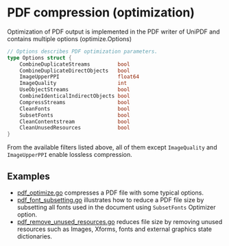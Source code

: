 # PDF compression (optimization)

Optimization of PDF output is implemented in the PDF writer of UniPDF and contains multiple options (optimize.Options)
```go
// Options describes PDF optimization parameters.
type Options struct {
	CombineDuplicateStreams         bool
	CombineDuplicateDirectObjects   bool
	ImageUpperPPI                   float64
	ImageQuality                    int
	UseObjectStreams                bool
	CombineIdenticalIndirectObjects bool
	CompressStreams                 bool
	CleanFonts                      bool
	SubsetFonts                     bool
	CleanContentstream              bool
	CleanUnusedResources            bool
}
```

From the available filters listed above, all of them except `ImageQuality` and `ImageUpperPPI` enable lossless compression.

## Examples

- [pdf_optimize.go](pdf_optimize.go) compresses a PDF file with some typical options.
- [pdf_font_subsetting.go](pdf_font_subsetting.go) illustrates how to reduce a PDF file size by subsetting all fonts used in the document using `SubsetFonts` Optimizer option.
- [pdf_remove_unused_resources.go](pdf_remove_unused_resources.go) reduces file size by removing unused resources such as Images, Xforms, fonts and external graphics state dictionaries.
